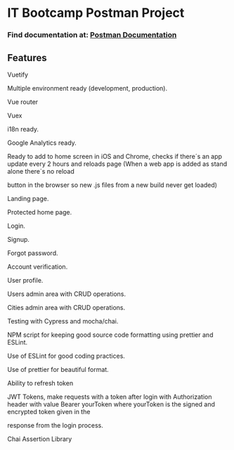 # IT Bootcamp Postman Project


### Find documentation at: [Postman Documentation](https://documenter.getpostman.com/view/23501336/2s83zpL27n)

## Features
Vuetify

Multiple environment ready (development, production).

Vue router

Vuex

i18n ready.

Google Analytics ready.

Ready to add to home screen in iOS and Chrome, checks if there´s an app update every 2 hours and reloads page (When a web app is added as stand alone there´s no reload 

button in the browser so new .js files from a new build never get loaded)

Landing page.

Protected home page.

Login.

Signup.

Forgot password.

Account verification.

User profile.

Users admin area with CRUD operations.

Cities admin area with CRUD operations.

Testing with Cypress and mocha/chai.

NPM script for keeping good source code formatting using prettier and ESLint.

Use of ESLint for good coding practices.

Use of prettier for beautiful format.

Ability to refresh token

JWT Tokens, make requests with a token after login with Authorization header with value Bearer yourToken where yourToken is the signed and encrypted token given in the 

response from the login process.

Chai Assertion Library

